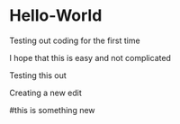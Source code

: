 # Hello-World
Testing out coding for the first time

I hope that this is easy and not complicated 

Testing this out

Creating a new edit

#this is something new
